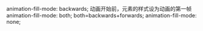 animation-fill-mode: backwards;    动画开始前，元素的样式设为动画的第一帧
animation-fill-mode: both;    both=backwards+forwards;
animation-fill-mode: none;     